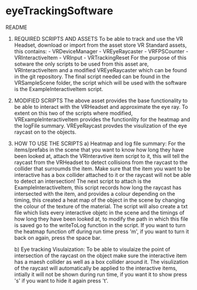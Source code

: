# eyeTrackingSoftware
README
1. REQUIRED SCRIPTS AND ASSETS
   To be able to track and use the VR Headset, download or import from the asset store VR Standard assets, this contains:
        - VRDeviceManager
        - VREyeRaycaster
        - VRFPSCounter
        - VRInteractiveItem
        - VRInput
        - VRTrackingReset
    For the purpose of this sotware the only scripts to be used from this asset are, VRInteractiveItem and a modified VREyeRaycaster 
    which can be found in the git repository. The final script needed can be found in the VRSampleScene folder, the script which will be used 
    with the software is the ExampleInteractiveItem script.
 
2. MODIFIED SCRIPTS
   The above asset provides the base functionality to be able to interact with the VRHeadset and approximate the eye ray.  To extent on this
   two of the scripts where modified, VRExampleInteractiveItem provides the functionlity for the heatmap and the logFile summary. VREyeRaycast
   provdes the visulization of the eye raycast on to the objects.
  
3. HOW TO USE THE SCRIPTS
   a) Heatmap and log file summary:
      For the items/prefabs in the scene that you want to know how long they have been looked at, attach the VRInteravtive item script to
      it, this will tell the raycast from the VRHeadset to detect collisions from the raycast to the collider that surroumds the item.
      Make sure that the item you want to be interactive has a box collider attached to it or the raycast will not be able to detect an 
      intersection! The next script to attach is the ExampleInteractiveItem, this script records how long the raycast has intersected with
      the item, and provides a colour depending on the timing, this created a heat map of the object in the scene by changing the colour
      of the texture of the material. The script will also create a txt file which lists every interactive objetc in the scene and the 
      timings of how long they have been looked at, to modify the path in which this file is saved go to the writeToLog function in the script.
      If you want to turn the heatmap function off during run time press 'm', if you want to turn it back on again, press the space bar.
    
    b) Eye tracking Visulaization:
       To be able to visulaize the point of intersection of the raycast on the object make sure the interactive item has a maesh collider
       as well as a box collider around it. The visulization of the raycast will automatically be applied to the interactive items, intially
       it will not be shown during run time, if you want it to show press 's' if you want to hide it again press 't'.
